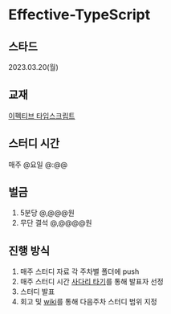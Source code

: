 # Effective-TypeScript

## 스타드 
2023.03.20(월)

## 교재
[이펙티브 타입스크립트](http://www.yes24.com/Product/Goods/102124327)

## 스터디 시간
매주 @요일 @:@@

## 벌금
1. 5분당 @,@@@원
2. 무단 결석 @,@@@@원

## 진행 방식
1. 매주 스터디 자료 각 주차별 폴더에 push
2. 매주 스터디 시간 [사다리 타기](https://apps.ojj.kr/ladder/)를 통해 발표자 선정
3. 스터디 발표
4. 회고 및 [wiki](https://github.com/happyGGang/Effective-TypeScript/wiki)를 통해 다음주차 스터디 범위 지정
